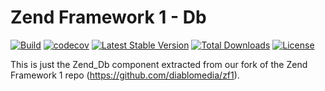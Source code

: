 # Zend Framework 1 - Db

[![Build](https://github.com/diablomedia/zf1-db/workflows/Build/badge.svg?event=push)](https://github.com/diablomedia/zf1-db/actions?query=workflow%3ABuild+event%3Apush)
[![codecov](https://codecov.io/gh/diablomedia/zf1-db/branch/master/graph/badge.svg)](https://codecov.io/gh/diablomedia/zf1-db)
[![Latest Stable Version](https://poser.pugx.org/fragotesac/zf1-db/v/stable)](https://packagist.org/packages/fragotesac/zf1-db)
[![Total Downloads](https://poser.pugx.org/fragotesac/zf1-db/downloads)](https://packagist.org/packages/fragotesac/zf1-db)
[![License](https://poser.pugx.org/fragotesac/zf1-db/license)](https://packagist.org/packages/fragotesac/zf1-db)

This is just the Zend_Db component extracted from our fork of the Zend Framework 1 repo (https://github.com/diablomedia/zf1).
